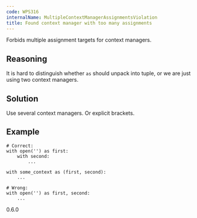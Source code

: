 ```yaml
---
code: WPS316
internalName: MultipleContextManagerAssignmentsViolation
title: Found context manager with too many assignments
---
```


Forbids multiple assignment targets for context managers.

## Reasoning
It is hard to distinguish whether `as` should unpack into tuple, or
we are just using two context managers.

## Solution
Use several context managers. Or explicit brackets.

## Example

    # Correct:
    with open('') as first:
        with second:
            ...
    
    with some_context as (first, second):
        ...
    
    # Wrong:
    with open('') as first, second:
        ...

<div class="versionadded">

0.6.0

</div>